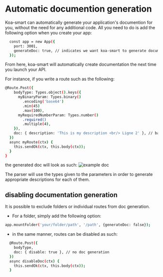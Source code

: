 # Automatic documention generation

Koa-smart can automatically generate your application's documention for you, without the need for any additional code.
All you need to do is add the following option when you create your app:

```sh
  const app = new App({
    port: 3001,
    generateDoc: true, // indicates we want koa-smart to generate documentation
  });
```

From here, koa-smart will automatically create documentation the next time you launch your API.

For instance, if you write a route such as the following:

```sh
@Route.Post({
    bodyType: Types.object().keys({
      myBinaryParam: Types.binary()
        .encoding('base64')
        .min(45)
        .max(100),
      myRequiredNumberParam: Types.number()
        .required()
        .multiple(4),
    }),
    doc: { description: 'This is my description <br/> Ligne 2' }, // basic HTML can be used to format your custom route description
  })
  async myRoute(ctx) {
    this.sendOk(ctx, this.body(ctx));
  }
}
```

the generated doc will look as such:
![example doc](./asset/doc-example.png)

The parser will use the types given to the parameters in order to generate appropriate descriptions for each of them.

## disabling documentation generation

It is possible to exclude folders or individual routes from doc generation.

* For a folder, simply add the following option:

```sh
app.mountFolder('your/folder/path', '/path', {generateDoc: false});
```

* in the same manner, routes can be disabled as such:

```sh
  @Route.Post({
    bodyType,
    doc: { disable: true }, // no doc generation
  })
  async disableDoc(ctx) {
    this.sendOk(ctx, this.body(ctx));
  }
```
